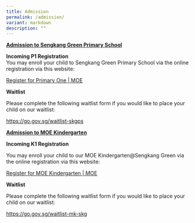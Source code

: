 ```yaml
---
title: Admission
permalink: /admission/
variant: markdown
description: ""
---
```

<p><strong><u>Admission to Sengkang Green Primary School</u></strong>
</p>
<p></p>
<p><strong>Incoming P1 Registration</strong>
<br>You may enroll your child to Sengkang Green Primary School via the online
registration via this website:</p>
<p><a href="https://www.moe.gov.sg/primary/p1-registration/how-to-register" rel="noopener noreferrer nofollow" target="_blank">Register for Primary One | MOE</a>
</p>
<p></p>
<p><strong>Waitlist</strong>
</p>
<p>Please complete the following waitlist form if you would like to place
your child on our waitlist:</p>
<p><a href="https://go.gov.sg/waitlist-skgps" rel="noopener noreferrer nofollow" target="_blank">https://go.gov.sg/waitlist-skgps</a>
</p>
<p></p>
<p><strong><u>Admission to MOE Kindergarten</u></strong>
</p>
<p><strong>Incoming K1 Registration</strong>
</p>
<p>You may enroll your child to our MOE Kindergarten@Sengkang Green via the
online registration via this website:</p>
<p><a href="https://www.moe.gov.sg/preschool/moe-kindergarten/register" rel="noopener noreferrer nofollow" target="_blank">Register for MOE Kindergarten | MOE</a>
</p>
<p></p>
<p><strong>Waitlist</strong>
</p>
<p>Please complete the following waitlist form if you would like to place
your child on our waitlist:</p>
<p><a href="https://go.gov.sg/waitlist-mk-skg" rel="noopener noreferrer nofollow" target="_blank">https://go.gov.sg/waitlist-mk-skg</a>
</p>